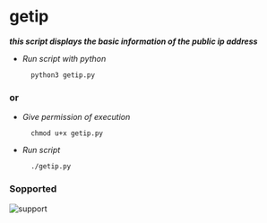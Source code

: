 # getip

***this script displays the basic information of the public ip address***

- *Run script with python*

        python3 getip.py

### or

- *Give permission of execution*

        chmod u+x getip.py

- *Run script*

        ./getip.py

### Sopported
![support](https://shields.io/badge/Supported%20on-Debian%20Based%20System%20and%20Termux-blue.svg?style=plastic)
